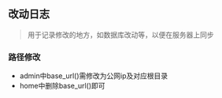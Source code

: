 ## 改动日志
> 用于记录修改的地方，如数据库改动等，以便在服务器上同步

### 路径修改

* admin中base_url()需修改为公网ip及对应根目录
* home中删除base_url()即可
